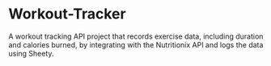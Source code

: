 # Workout-Tracker
A workout tracking API project that records exercise data, including duration and calories burned, by integrating with the Nutritionix API and logs the data using Sheety.
